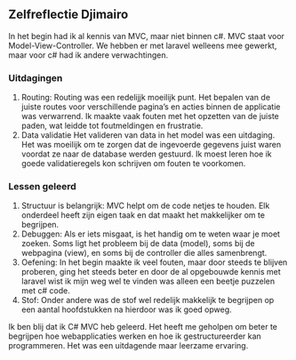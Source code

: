 ## Zelfreflectie Djimairo

In het begin had ik al kennis van MVC, maar niet binnen c#. MVC staat voor Model-View-Controller. We hebben er met laravel welleens mee gewerkt, maar voor c# had ik andere verwachtingen.

### Uitdagingen

1. Routing: Routing was een redelijjk moeilijk punt. Het bepalen van de juiste routes voor verschillende pagina’s en acties binnen de applicatie was verwarrend. Ik maakte vaak fouten met het opzetten van de juiste paden, wat leidde tot foutmeldingen en frustratie.
2. Data validatie Het valideren van data in het model was een uitdaging. Het was moeilijk om te zorgen dat de ingevoerde gegevens juist waren voordat ze naar de database werden gestuurd. Ik moest leren hoe ik goede validatieregels kon schrijven om fouten te voorkomen.

### Lessen geleerd

1. Structuur is belangrijk: MVC helpt om de code netjes te houden. Elk onderdeel heeft zijn eigen taak en dat maakt het makkelijker om te begrijpen.
2. Debuggen: Als er iets misgaat, is het handig om te weten waar je moet zoeken. Soms ligt het probleem bij de data (model), soms bij de webpagina (view), en soms bij de controller die alles samenbrengt.
3. Oefening: In het begin maakte ik veel fouten, maar door steeds te blijven proberen, ging het steeds beter en door de al opgebouwde kennis met laravel wist ik mijn weg wel te vinden was alleen een beetje puzzelen met c# code.
4. Stof: Onder andere was de stof wel redelijk makkelijk te begrijpen op een aantal hoofdstukken na hierdoor was ik goed opweg.

Ik ben blij dat ik C# MVC heb geleerd. Het heeft me geholpen om beter te begrijpen hoe webapplicaties werken en hoe ik gestructureerder kan programmeren. Het was een uitdagende maar leerzame ervaring.
